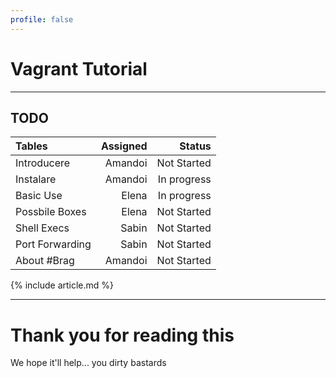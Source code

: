 ```yaml
---
profile: false
---
```


# Vagrant Tutorial

--- 

## TODO

| Tables        | Assigned      | Status  |
|:------------- | -------------:| -------:|
| Introducere | Amandoi | Not Started |
| Instalare | Amandoi | In progress |
| Basic Use | Elena | In progress |
| Possbile Boxes | Elena | Not Started |
| Shell Execs | Sabin | Not Started |
| Port Forwarding | Sabin | Not Started |
| About #Brag | Amandoi | Not Started |

{% include article.md %}

---

# Thank you for reading this

We hope it'll help... you dirty bastards
